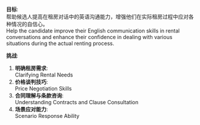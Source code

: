 **目标**:  
帮助候选人提高在租房对话中的英语沟通能力，增强他们在实际租房过程中应对各种情况的自信心。  
Help the candidate improve their English communication skills in rental conversations and enhance their confidence in dealing with various situations during the actual renting process.

**挑战**:  
1. **明确租房需求**:  
   Clarifying Rental Needs
2. **价格谈判技巧**:  
   Price Negotiation Skills
3. **合同理解与条款咨询**:  
   Understanding Contracts and Clause Consultation
4. **场景应对能力**:  
   Scenario Response Ability
